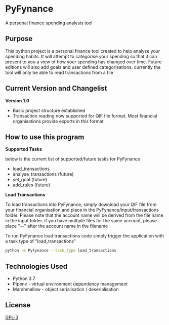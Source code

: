 # PyFynance
A personal finance spending analysis tool

## Purpose
This python project is a personal finance tool created to help analyse your spending habits. It will attempt to 
categorise your spending so that it can present to you a view of how your spending has changed over time. Future 
editions will also add goals and user defined categorisations. currently the tool will only be able to read 
transactions from a file


## Current Version and Changelist
**Version 1.0**
* Basic project structure established
* Transaction reading now supported for QIF file format. Most financial organisations provide exports in this format


## How to use this program
**Supported Tasks**

below is the current list of supported/future tasks for PyFynance
* load_transactions
* analyse_transactions (future)
* set_goal (future)
* add_rules (future)


**Load Transactions**

To load transactions into PyFynance, simply download your QIF file from your financial organisation and place in the 
PyFynance/input/transactions folder.
Please note that the account name will be derived from the file name in the input folder. if you have multiple files 
for the same account, please place "--" after the account name in the filename

To run PyFynance load transactions code simply trigger the application with a task type of "load_transactions"
```bash
python -m PyFynance --task_type load_transactions
```

## Technologies Used
* Python 3.7
* Pipenv - virtual environment dependency management
* Marshmallow - object serialisation / deserialisation


## License
[GPL-3](https://choosealicense.com/licenses/gpl-3.0/) 